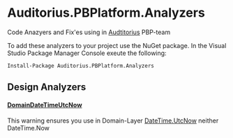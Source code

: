 # Auditorius.PBPlatform.Analyzers

Code Anazyers and Fix'es using in [Audtitorius](http://td.auditorius.ru/) PBP-team

To add these analyzers to your project use the NuGet package. In the Visual Studio Package Manager Console exeute the following:

`Install-Package Auditorius.PBPlatform.Analyzers`
  
## Design Analyzers ##
#### [DomainDateTimeUtcNow](https://github.com/SvyatSlav/Auditorius.PBPlatform.Analyzers/blob/master/Auditorius.PBPlatform.Analyzers/Auditorius.PBPlatform.Analyzers/Rules/DomainDateTimeUtcNowAnalyzer.cs) ####
This warning ensures you use in Domain-Layer [DateTime.UtcNow](https://msdn.microsoft.com/library/system.datetime.utcnow(v=vs.110).aspx) neither DateTime.Now
